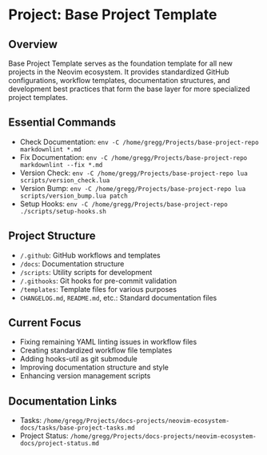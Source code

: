# Project: Base Project Template

## Overview
Base Project Template serves as the foundation template for all new projects in the Neovim ecosystem. It provides standardized GitHub configurations, workflow templates, documentation structures, and development best practices that form the base layer for more specialized project templates.

## Essential Commands
- Check Documentation: `env -C /home/gregg/Projects/base-project-repo markdownlint *.md`
- Fix Documentation: `env -C /home/gregg/Projects/base-project-repo markdownlint --fix *.md`
- Version Check: `env -C /home/gregg/Projects/base-project-repo lua scripts/version_check.lua`
- Version Bump: `env -C /home/gregg/Projects/base-project-repo lua scripts/version_bump.lua patch`
- Setup Hooks: `env -C /home/gregg/Projects/base-project-repo ./scripts/setup-hooks.sh`

## Project Structure
- `/.github`: GitHub workflows and templates
- `/docs`: Documentation structure
- `/scripts`: Utility scripts for development
- `/.githooks`: Git hooks for pre-commit validation
- `/templates`: Template files for various purposes
- `CHANGELOG.md`, `README.md`, etc.: Standard documentation files

## Current Focus
- Fixing remaining YAML linting issues in workflow files
- Creating standardized workflow file templates
- Adding hooks-util as git submodule
- Improving documentation structure and style
- Enhancing version management scripts

## Documentation Links
- Tasks: `/home/gregg/Projects/docs-projects/neovim-ecosystem-docs/tasks/base-project-tasks.md`
- Project Status: `/home/gregg/Projects/docs-projects/neovim-ecosystem-docs/project-status.md`